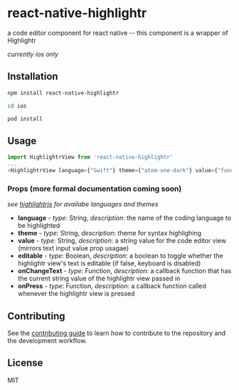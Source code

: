 # react-native-highlightr

a code editor component for react native -- this component is a wrapper of Highlightr

*currently ios only* 

## Installation

```sh
npm install react-native-highlightr

cd ios

pod install
```

## Usage

```js
import HighlightrView from 'react-native-highlightr'
...
<HighlightrView language={"Swift"} theme={"atom-one-dark"} value={"func helloWorld(){}"} onChangeText={someFunc}/>
```

### Props (more formal documentation coming soon)

*see [highlightrjs](https://highlightjs.org) for availabe languages and themes*

* **language** - *type*: String,  *description*: the name of the coding language to be highlighted
* **theme** - *type*: String, *description*: theme for syntax highlighing
* **value** - *type*: String, *description*: a string value for the code editor view (mirrors text input value prop usagae)
* **editable** - *type*: Boolean, *description*: a boolean to toggle whether the highlightr view's text is editable (if false, keyboard is disabled) 
* **onChangeText** - *type*: Function, *description*: a callback function that has the current string value of the highlightr view passed in 
* **onPress** - *type*: Function, *description*: a callback function called whenever the highlightr view is pressed 

## Contributing

See the [contributing guide](CONTRIBUTING.md) to learn how to contribute to the repository and the development workflow.

## License

MIT
